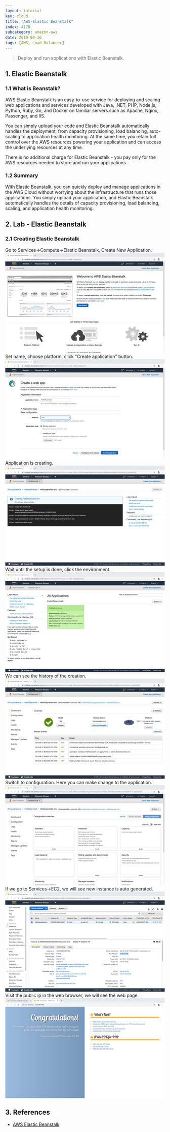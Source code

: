 ```yaml
---
layout: tutorial
key: cloud
title: "AWS-Elastic Beanstalk"
index: 4178
subcategory: amazon-aws
date: 2019-09-16
tags: [AWS, Load Balancer]
---
```


> Deploy and run applications with Elastic Beanstalk.

## 1. Elastic Beanstalk
### 1.1 What is Beanstalk?
AWS Elastic Beanstalk is an easy-to-use service for deploying and scaling web applications and services developed with Java, .NET, PHP, Node.js, Python, Ruby, Go, and Docker on familiar servers such as Apache, Nginx, Passenger, and IIS.

You can simply upload your code and Elastic Beanstalk automatically handles the deployment, from capacity provisioning, load balancing, auto-scaling to application health monitoring. At the same time, you retain full control over the AWS resources powering your application and can access the underlying resources at any time.

There is no additional charge for Elastic Beanstalk - you pay only for the AWS resources needed to store and run your applications.

### 1.2 Summary
With Elastic Beanstalk, you can quickly deploy and manage applications in the AWS Cloud without worrying about the infrastructure that runs those applications. You simply upload your application, and Elastic Beanstalk automatically handles the details of capacity provisioning, load balancing, scaling, and application health monitoring.

## 2. Lab - Elastic Beanstalk
### 2.1 Creating Elastic Beanstalk
Go to Services->Compute->Elastic Beanstalk, Create New Application.
![image](/assets/images/cloud/4178/8-11-elastic-beanstalk-1.png)
Set name, choose platform, click "Create application" button.
![image](/assets/images/cloud/4178/8-11-elastic-beanstalk-2.png)
Application is creating.
![image](/assets/images/cloud/4178/8-11-elastic-beanstalk-3.png)
Wait until the setup is done, click the environment.
![image](/assets/images/cloud/4178/8-11-elastic-beanstalk-4.png)
We can see the history of the creation.
![image](/assets/images/cloud/4178/8-11-elastic-beanstalk-5.png)
Switch to configuration. Here you can make change to the application.
![image](/assets/images/cloud/4178/8-11-elastic-beanstalk-6.png)
If we go to Services->EC2, we will see new instance is auto generated.
![image](/assets/images/cloud/4178/8-11-elastic-beanstalk-7.png)
Visit the public ip in the web browser, we will see the web page.
![image](/assets/images/cloud/4178/8-11-elastic-beanstalk-8.png)

## 3. References
* [AWS Elastic Beanstalk](https://aws.amazon.com/elasticbeanstalk/)
